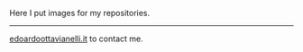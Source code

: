 Here I put images for my repositories.

---------

[edoardoottavianelli.it](https://www.edoardoottavianelli.it/) to contact me.
